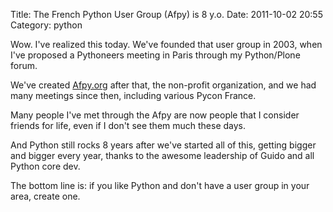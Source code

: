 Title: The French Python User Group (Afpy) is 8 y.o.
Date: 2011-10-02 20:55
Category: python

Wow. I've realized this today. We've founded that user group in 2003,
when I've proposed a Pythoneers meeting in Paris through my Python/Plone
forum.   
  
We've created [Afpy.org][] after that, the non-profit organization, and
we had many meetings since then, including various Pycon France.   
  
Many people I've met through the Afpy are now people that I consider
friends for life, even if I don't see them much these days.   
  
And Python still rocks 8 years after we've started all of this, getting
bigger and bigger every year, thanks to the awesome leadership of Guido
and all Python core dev.   
  
The bottom line is: if you like Python and don't have a user group in
your area, create one.

  [Afpy.org]: http://afpy.org/
